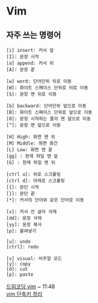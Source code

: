 # Vim

## 자주 쓰는 명령어 
    [i] insert: 커서 앞 
    [I]: 문장 시작
    [a] append: 커서 뒤 
    [A]: 문장 끝

    [w] word: 단어단위 뒤로 이동
    [W]: 화이트 스페이스 단위로 뒤로 이동
    [$]: 문장 맨 뒤로 이동

    [b] backward: 단어단위 앞으로 이동
    [B]: 화이트 스페이스 단위로 앞으로 이동
    [0]: 문장 시작하는 줄의 맨 앞으로 이동
    [^]: 문장 맨 앞으로 이동

    [H] High: 화면 맨 위
    [M] Middle: 화면 중간
    [L] Low: 화면 맨 끝
    [gg] : 현재 파일 맨 앞
    [G] : 현재 파일 맨 뒤

    [ctrl u]: 위로 스크롤링
    [ctrl d]: 아래로 스크롤링
    [{]: 문단 시작
    [}]: 문단 끝
    [*]: 커서의 단어와 같은 단어로 이동

    [x]: 커서 안 글자 삭제
    [dd]: 문장 삭제
    [yy]: 문장 복사
    [p]: 붙여넣기

    [u]: undo 
    [ctrl]: redo

    [v] visual: 비주얼 모드
    [y]: copy
    [d]: cut
    [p]: paste


    
   
     

[드림코딩 vim](https://www.youtube.com/watch?v=cY0JxzENBJg&list=PLtMKWib7le2Z-M2r_R9zkVR_MQbx31rfC&index=2&t=1s) ~ 11:48<br>
[vim 단축키 정리](https://blog.outsider.ne.kr/540)
